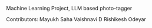 Machine Learning Project, LLM based photo-tagger

Contributors:
Mayukh Saha
Vaishnavi D
Rishikesh Odeyar
